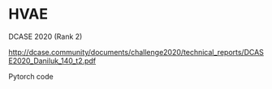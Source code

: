 # HVAE

DCASE 2020 (Rank 2)

http://dcase.community/documents/challenge2020/technical_reports/DCASE2020_Daniluk_140_t2.pdf

Pytorch code 
